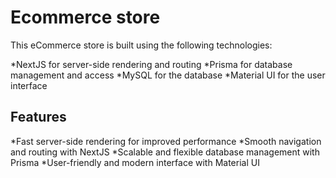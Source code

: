 # Ecommerce store
This eCommerce store is built using the following technologies:

*NextJS for server-side rendering and routing
*Prisma for database management and access
*MySQL for the database
*Material UI for the user interface

## Features
*Fast server-side rendering for improved performance
*Smooth navigation and routing with NextJS
*Scalable and flexible database management with Prisma
*User-friendly and modern interface with Material UI
